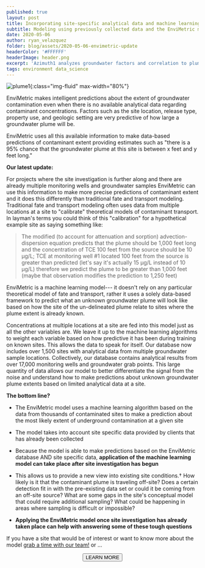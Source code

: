 ```yaml
---
published: true
layout: post
title: Incorporating site-specific analytical data and machine learning to predict environmental site conditions.
subtitle: Modeling using previously collected data and the EnviMetric machine learning algorithm to garner new insights for contaminated properties.
date: 2020-05-06
author: ryan_velazquez
folder: blog/assets/2020-05-06-envimetric-update
headerColor: '#FFFFFF'
headerImage: header.png
excerpt: 'Azimuth1 analyzes groundwater factors and correlation to plume dimensions in EnviMetric model.'
tags: environment data_science
---
```


![plume1]({{site.baseurl}}/{{page.folder}}/plume.jpg){:class="img-fluid" max-width="80%"}

EnviMetric makes intelligent predictions about the extent of groundwater contamination even when there is no available analytical data regarding contaminant concentrations. Factors such as the site location, release type, property use, and geologic setting are very predictive of how large a groundwater plume will be.

EnviMetric uses all this available information to make data-based predictions of contaminant extent providing estimates such as "there is a 95% chance that the groundwater plume at this site is between x feet and y feet long."

**Our latest update:**

For projects where the site investigation is further along and there are already multiple monitoring wells and groundwater samples EnviMetric can use this information to make more precise predictions of contaminant extent and it does this differently than traditional fate and transport modeling. Traditional fate and transport modeling often uses data from multiple locations at a site to "calibrate" theoretical models of contaminant transport. In layman's terms you could think of this "calibration" for a hypothetical example site as saying something like:

> The modified (to account for attenuation and sorption) advection-dispersion equation predicts that the plume should be 1,000 feet long and the concentration of TCE 100 feet from the source should be 10 µg/L; TCE at monitoring well #1 located 100 feet from the source is greater than predicted (let's say it's actually 15 µg/L instead of 10 µg/L) therefore we predict the plume to be greater than 1,000 feet (maybe that observation modifies the prediction to 1,250 feet)

EnviMetric is a machine learning model--- it doesn't rely on any particular theoretical model of fate and transport, rather it uses a solely data-based framework to predict what an unknown groundwater plume will look like based on how the site of the un-delineated plume relate to sites where the plume extent is already known.

Concentrations at multiple locations at a site are fed into this model just as all the other variables are. We leave it up to the machine learning algorithms to weight each variable based on how predictive it has been during training on known sites. This allows the data to speak for itself. Our database now includes over 1,500 sites with analytical data from multiple groundwater sample locations. Collectively, our database contains analytical results from over 17,000 monitoring wells and groundwater grab points. This large quantity of data allows our model to better differentiate the signal from the noise and understand how to make predictions about unknown groundwater plume extents based on limited analytical data at a site.

**The bottom line?**

- The EnviMetric model uses a machine learning algorithm based on the data from thousands of contaminated sites to make a prediction about the most likely extent of underground contamination at a given site

- The model takes into account site specific data provided by clients that has already been collected

- Because the model is able to make predictions based on the EnviMetric database AND site specific data, **application of the machine learning model can take place after site investigation has begun**

- This allows us to provide a new view into existing site conditions.† How likely is it that the contaminant plume is traveling off-site? Does a certain detection fit in with the pre-existing data set or could it be coming from an off-site source? What are some gaps in the site's conceptual model that could require additional sampling? What could be happening in areas where sampling is difficult or impossible?

- **Applying the EnviMetric model once site investigation has already taken place can help with answering some of these tough questions**


If you have a site that would be of interest or want to know more about the model <a href="mailto:anna.harrington@azimuth1.com?subject=EnviMetric interest">grab a time with our team!</a> or ...
<p><center><a href="http://info.azimuth1.com/envimetric"><button type="button" class="btn btn-info">LEARN MORE</button></a>
</center></p>
